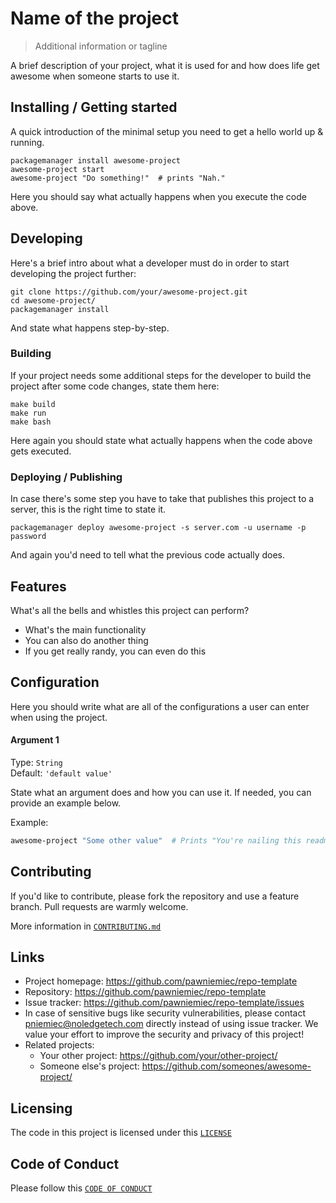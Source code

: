 # Name of the project
> Additional information or tagline

A brief description of your project, what it is used for and how does life get
awesome when someone starts to use it.

## Installing / Getting started

A quick introduction of the minimal setup you need to get a hello world up &
running.

```shell
packagemanager install awesome-project
awesome-project start
awesome-project "Do something!"  # prints "Nah."
```

Here you should say what actually happens when you execute the code above.

## Developing

Here's a brief intro about what a developer must do in order to start developing
the project further:

```shell
git clone https://github.com/your/awesome-project.git
cd awesome-project/
packagemanager install
```

And state what happens step-by-step.

### Building

If your project needs some additional steps for the developer to build the
project after some code changes, state them here:

```shell
make build
make run
make bash
```

Here again you should state what actually happens when the code above gets
executed.

### Deploying / Publishing

In case there's some step you have to take that publishes this project to a
server, this is the right time to state it.

```shell
packagemanager deploy awesome-project -s server.com -u username -p password
```

And again you'd need to tell what the previous code actually does.

## Features

What's all the bells and whistles this project can perform?
* What's the main functionality
* You can also do another thing
* If you get really randy, you can even do this

## Configuration

Here you should write what are all of the configurations a user can enter when
using the project.

#### Argument 1
Type: `String`  
Default: `'default value'`

State what an argument does and how you can use it. If needed, you can provide
an example below.

Example:
```bash
awesome-project "Some other value"  # Prints "You're nailing this readme!"
```


## Contributing

If you'd like to contribute, please fork the repository and use a feature
branch. Pull requests are warmly welcome.

More information in [`CONTRIBUTING.md`](./CONTRIBUTING.md)

## Links

- Project homepage: https://github.com/pawniemiec/repo-template
- Repository: https://github.com/pawniemiec/repo-template
- Issue tracker: https://github.com/pawniemiec/repo-template/issues
- In case of sensitive bugs like security vulnerabilities, please contact 
    pniemiec@noledgetech.com directly instead of using issue tracker. 
    We value your effort to improve the security and privacy of this project!
- Related projects:
  - Your other project: https://github.com/your/other-project/
  - Someone else's project: https://github.com/someones/awesome-project/

## Licensing
The code in this project is licensed under this [`LICENSE`](./LICENSE.md)

## Code of Conduct
Please follow this [`CODE OF CONDUCT`](./CODE_OF_CONDUCT.md)

